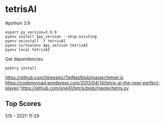 # tetrisAI

#python 3.9

```
export py_version=3.9.9
pyenv install $py_version --skip-existing
pyenv uninstall -f tetrisAI
pyenv virtualenv $py_version tetrisAI
pyenv local tetrisAI
```

Get dependencies
```
poetry install
```

https://github.com/IdreesInc/TetNet/blob/master/tetnet.js
https://codemyroad.wordpress.com/2013/04/14/tetris-ai-the-near-perfect-player/
https://github.com/snej0l/tetris/blob/master/tetris.py


## Top Scores
515 - 2021-11-29
